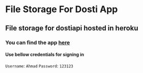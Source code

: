 # File Storage For Dosti App
## File storage for dostiapi hosted in heroku
### You can find the app [here](https://dostiapp.herokuapp.com/)
#### Use bellow credentials for signing in
`Username`: `Ahmad`
`Password`: `123123`

